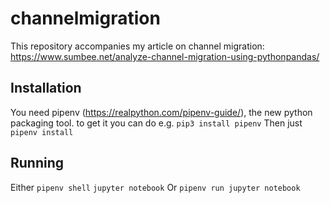 # channelmigration

This repository accompanies my article on channel migration: https://www.sumbee.net/analyze-channel-migration-using-pythonpandas/

## Installation
You need pipenv (https://realpython.com/pipenv-guide/), the new python packaging tool. to get it you can do e.g.
`pip3 install pipenv`
Then just
`pipenv install`

## Running
Either
`pipenv shell`
`jupyter notebook`
Or
`pipenv run jupyter notebook`